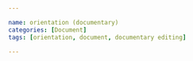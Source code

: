 ```yaml
---

name: orientation (documentary)
categories: [Document]
tags: [orientation, document, documentary editing]

---
```

